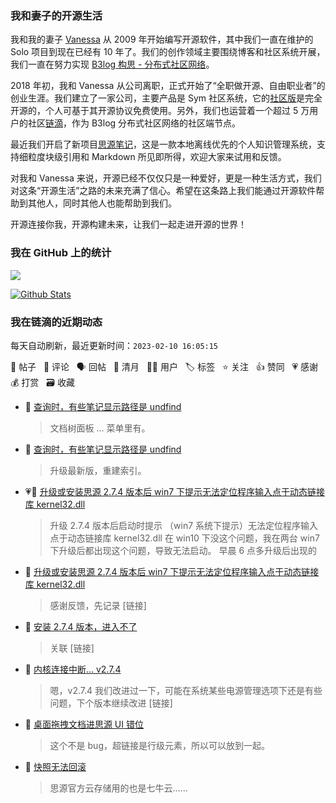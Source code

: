 ### 我和妻子的开源生活

我和我的妻子 [Vanessa](https://github.com/Vanessa219) 从 2009 年开始编写开源软件，其中我们一直在维护的 Solo 项目到现在已经有 10 年了。我们的创作领域主要围绕博客和社区系统开展，我们一直在努力实现 [B3log 构思 - 分布式社区网络](https://ld246.com/article/1546941897596)。

2018 年初，我和 Vanessa 从公司离职，正式开始了“全职做开源、自由职业者”的创业生涯。我们建立了一家公司，主要产品是 Sym 社区系统，它的[社区版](https://github.com/88250/symphony)是完全开源的，个人可基于其开源协议免费使用。另外，我们也运营着一个超过 5 万用户的社区[链滴](https://ld246.com)，作为 B3log 分布式社区网络的社区端节点。

最近我们开启了新项目[思源笔记](https://github.com/siyuan-note/siyuan)，这是一款本地离线优先的个人知识管理系统，支持细粒度块级引用和 Markdown 所见即所得，欢迎大家来试用和反馈。

对我和 Vanessa 来说，开源已经不仅仅只是一种爱好，更是一种生活方式，我们对这条“开源生活”之路的未来充满了信心。希望在这条路上我们能通过开源软件帮助到其他人，同时其他人也能帮助到我们。

开源连接你我，开源构建未来，让我们一起走进开源的世界！

### 我在 GitHub 上的统计

<a title="Hits" target="_blank" href="https://github.com/88250/88250"><img src="https://hits.b3log.org/88250/88250.svg"></a>

[![Github Stats](https://github-readme-stats.vercel.app/api?username=88250&theme=tokyonight&show_icons=true)](https://github.com/88250)

<!--events start -->

### 我在链滴的近期动态

每天自动刷新，最近更新时间：`2023-02-10 16:05:15`

📝 帖子 &nbsp; 💬 评论 &nbsp; 🗣 回帖 &nbsp; 🌙 清月 &nbsp; 👨‍💻 用户 &nbsp; 🏷️ 标签 &nbsp; ⭐️ 关注 &nbsp; 👍 赞同 &nbsp; 💗 感谢 &nbsp; 💰 打赏 &nbsp; 🗃 收藏

* 💬 [查询时，有些笔记显示路径是 undfind](https://ld246.com/article/1676011876414/comment/1676013548572#comments)

  > 文档树面板 ... 菜单里有。
* 💬 [查询时，有些笔记显示路径是 undfind](https://ld246.com/article/1676011876414/comment/1676011926342#comments)

  > 升级最新版，重建索引。
* 💗📝 [升级或安装思源 2.7.4 版本后 win7 下提示无法定位程序输入点于动态链接库 kernel32.dll](https://ld246.com/article/1676003395154)

  > 升级 2.7.4 版本后启动时提示 （win7 系统下提示）无法定位程序输入点于动态链接库 kernel32.dll 在 win10 下没这个问题，我在两台 win7 下升级后都出现这个问题，导致无法启动。 早晨 6 点多升级后出现的
* 💬 [升级或安装思源 2.7.4 版本后 win7 下提示无法定位程序输入点于动态链接库 kernel32.dll](https://ld246.com/article/1676003395154/comment/1676009520730#comments)

  > 感谢反馈，先记录 [链接]
* 💬 [安装 2.7.4 版本，进入不了](https://ld246.com/article/1675999692820/comment/1676009238372#comments)

  > 关联 [链接]
* 💬 [内核连接中断... v2.7.4](https://ld246.com/article/1675990774412/comment/1676008446210#comments)

  > 嗯，v2.7.4 我们改进过一下，可能在系统某些电源管理选项下还是有些问题，下个版本继续改进 [链接]
* 💬 [桌面拖拽文档进思源 UI 错位](https://ld246.com/article/1676003478664/comment/1676003664881#comments)

  > 这个不是 bug，超链接是行级元素，所以可以放到一起。
* 💬 [快照无法回滚](https://ld246.com/article/1675996761711/comment/1676000781673#comments)

  > 思源官方云存储用的也是七牛云……


<!--events end -->
